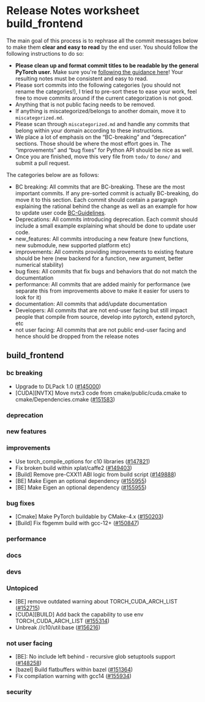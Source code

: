 
# Release Notes worksheet build_frontend

The main goal of this process is to rephrase all the commit messages below to make them **clear and easy to read** by the end user. You should follow the following instructions to do so:

* **Please clean up and format commit titles to be readable by the general PyTorch user.** Make sure you're [following the guidance here](https://docs.google.com/document/d/14OmgGBr1w6gl1VO47GGGdwrIaUNr92DFhQbY_NEk8mQ/edit)! Your resulting notes must be consistent and easy to read.
* Please sort commits into the following categories (you should not rename the categories!), I tried to pre-sort these to ease your work, feel free to move commits around if the current categorization is not good.
* Anything that is not public facing needs to be removed.
* If anything is miscategorized/belongs to another domain, move it to `miscategorized.md`.
* Please scan through `miscategorized.md` and handle any commits that belong within your domain according to these instructions.
* We place a lot of emphasis on the “BC-breaking” and “deprecation” sections. Those should be where the most effort goes in. The “improvements” and “bug fixes” for Python API should be nice as well.
* Once you are finished, move this very file from `todo/` to `done/` and submit a pull request.

The categories below are as follows:

* BC breaking: All commits that are BC-breaking. These are the most important commits. If any pre-sorted commit is actually BC-breaking, do move it to this section. Each commit should contain a paragraph explaining the rational behind the change as well as an example for how to update user code [BC-Guidelines](https://docs.google.com/document/d/14OmgGBr1w6gl1VO47GGGdwrIaUNr92DFhQbY_NEk8mQ/edit#heading=h.a9htwgvvec1m).
* Deprecations: All commits introducing deprecation. Each commit should include a small example explaining what should be done to update user code.
* new_features: All commits introducing a new feature (new functions, new submodule, new supported platform etc)
* improvements: All commits providing improvements to existing feature should be here (new backend for a function, new argument, better numerical stability)
* bug fixes: All commits that fix bugs and behaviors that do not match the documentation
* performance: All commits that are added mainly for performance (we separate this from improvements above to make it easier for users to look for it)
* documentation: All commits that add/update documentation
* Developers: All commits that are not end-user facing but still impact people that compile from source, develop into pytorch, extend pytorch, etc
* not user facing: All commits that are not public end-user facing and hence should be dropped from the release notes

## build_frontend
### bc breaking
- Upgrade to DLPack 1.0 ([#145000](https://github.com/pytorch/pytorch/pull/145000))
- [CUDA][NVTX] Move nvtx3 code from cmake/public/cuda.cmake to cmake/Dependencies.cmake ([#151583](https://github.com/pytorch/pytorch/pull/151583))
### deprecation
### new features
### improvements
- Use torch_compile_options for c10 libraries ([#147821](https://github.com/pytorch/pytorch/pull/147821))
- Fix broken build within xplat/caffe2 ([#149403](https://github.com/pytorch/pytorch/pull/149403))
- [Build] Remove pre-CXX11 ABI logic from build script ([#149888](https://github.com/pytorch/pytorch/pull/149888))
- [BE] Make Eigen an optional dependency ([#155955](https://github.com/pytorch/pytorch/pull/155955))
- [BE] Make Eigen an optional dependency ([#155955](https://github.com/pytorch/pytorch/pull/155955))
### bug fixes
- [Cmake] Make PyTorch buildable by CMake-4.x ([#150203](https://github.com/pytorch/pytorch/pull/150203))
- [Build] Fix fbgemm build with gcc-12+ ([#150847](https://github.com/pytorch/pytorch/pull/150847))
### performance
### docs
### devs
### Untopiced
- [BE] remove outdated warning about TORCH_CUDA_ARCH_LIST ([#152715](https://github.com/pytorch/pytorch/pull/152715))
- [CUDA][BUILD] Add back the capability to use env TORCH_CUDA_ARCH_LIST ([#155314](https://github.com/pytorch/pytorch/pull/155314))
- Unbreak //c10/util:base ([#156216](https://github.com/pytorch/pytorch/pull/156216))
### not user facing
- [BE]: No include left behind - recursive glob setuptools support ([#148258](https://github.com/pytorch/pytorch/pull/148258))
- [bazel] Build flatbuffers within bazel ([#151364](https://github.com/pytorch/pytorch/pull/151364))
- Fix compilation warning with gcc14 ([#155934](https://github.com/pytorch/pytorch/pull/155934))
### security
